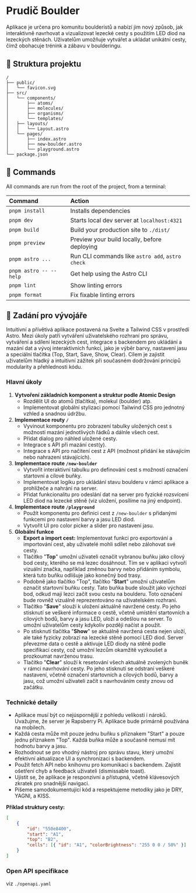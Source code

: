 # Prudič Boulder

Aplikace je určena pro komunitu boulderistů a nabízí jim nový způsob, jak interaktivně navrhovat a vizualizovat lezecké cesty s použitím LED diod na lezeckých stěnách. Uživatelům umožňuje vytvářet a ukládat unikátní cesty, čímž obohacuje trénink a zábavu v boulderingu.

## 🚀 Struktura projektu

```text
/
├── public/
│   └── favicon.svg
├── src/
│   └── components/
│       ├── atoms/
│       ├── molecules/
│       ├── organisms/
│       └── templates/
│   ├── layouts/
│   │   └── Layout.astro
│   └── pages/
│       ├── index.astro
│       ├── new-boulder.astro
│       └── playground.astro
└── package.json
```

## 🧞 Commands

All commands are run from the root of the project, from a terminal:

| Command                | Action                                           |
| :--------------------- | :----------------------------------------------- |
| `pnpm install`         | Installs dependencies                            |
| `pnpm dev`             | Starts local dev server at `localhost:4321`      |
| `pnpm build`           | Build your production site to `./dist/`          |
| `pnpm preview`         | Preview your build locally, before deploying     |
| `pnpm astro ...`       | Run CLI commands like `astro add`, `astro check` |
| `pnpm astro -- --help` | Get help using the Astro CLI                     |
| `pnpm lint`            | Show linting errors                              |
| `pnpm format`          | Fix fixable linting errors                       |

## 👀 Zadání pro vývojáře

Intuitivní a přívětivá aplikace postavená na Svelte a Tailwind CSS v prostředí Astro. Mezi úkoly patří vytváření uživatelského rozhraní pro správu, vytváření a sdílení lezeckých cest, integrace s backendem pro ukládání a mazání dat a vývoj interaktivních funkcí, jako je výběr barvy, nastavení jasu a speciální tlačítka (Top, Start, Save, Show, Clear). Cílem je zajistit uživatelům hladký a intuitivní zážitek při současném dodržování principů modularity a přehlednosti kódu.

### Hlavní úkoly

1. **Vytvoření základních komponent a struktur podle Atomic Design**
   - Rozdělit UI do atomů (tlačítka), molekul (boulder) atp.
   - Implementovat globální stylizaci pomocí Tailwind CSS pro jednotný vzhled a snadnou údržbu.
2. **Implementace routy `/`**
   - Vyvinout komponentu pro zobrazení tabulky uložených cest s možností mazání jednotlivých řádků a dálnle všech cest.
   - Přidat dialog pro náhled uložené cesty.
   - Integrace s API při mazání cest(y).
   - Integrace s API pro načitení cest z API (možnost přidání ke stávajícím nebo nahrazení stávajících).
3. **Implementace route `/new-boulder`**
   - Vytvořit interaktivní tabulku pro definování cest s možností označení startovní a cílové buňky.
   - Implementovat logiku pro ukládání stavu boulderu v rámci aplikace a prohlížeče a nahrání na server.
   - Přidat funkcionalitu pro odeslání dat na server pro fyzické rozsvícení LED diod na lezecké stěně (viz uložení, posílíme na jiný endpoint).
4. **Implementace route `/playground`**
   - Použít komponentu pro definici cest z `/new-boulder` s přidanými funkcemi pro nastavení barvy a jasu LED diod.
   - Vytvořit UI pro color picker a slider pro nastavení jasu.
5. **Globální funkce**
   - **Export a import cest:** Implementovat funkci pro exportování a importování cest, aby uživatelé mohli sdílet nebo zálohovat své cesty.
   - Tlačítko "**Top**" umožní uživateli označit vybranou buňku jako cílový bod cesty, kterého se má lezec dosáhnout. Tím se v aplikaci vytvoří vizuální značka, například změnou barvy nebo přidáním symbolu, která tuto buňku odlišuje jako konečný bod trasy.
   - Podobně jako tlačítko "Top", tlačítko "**Start**" umožní uživatelům označit startovní buňku cesty. Tato buňka bude sloužit jako výchozí bod, odkud mají lezci začít svou cestu na boulderu. Toto označení bude rovněž vizuálně reprezentováno na uživatelském rozhraní.
   - Tlačítko "**Save**" slouží k uložení aktuálně navržené cesty. Po jeho stisknutí se veškeré informace o cestě, včetně umístění startovních a cílových bodů, barvy a jasu LED, uloží a odešlou na server. To umožní uživatelům cesty kdykoliv později načíst a použít.
   - Po stisknutí tlačítka "**Show**" se aktuálně navržená cesta nejen uloží, ale také fyzicky zobrazí na lezecké stěně pomocí LED diod. Server převezme data o cestě a aktivuje LED diody na stěně podle specifikací cesty, což umožní lezcům okamžitě vyzkoušet a prozkoumat navrženou trasu.
   - Tlačítko "**Clear**" slouží k resetování všech aktuálně zvolených buněk v rámci navrhování cesty. Po jeho stisknutí se odstraní veškeré nastavení, včetně označení startovních a cílových bodů, barvy a jasu, což umožní uživateli začít s navrhováním cesty znovu od začátku.

### Technické detaily

- Aplikace musí být co nejúspornější z pohledu velikosti i nároků. Uvažujme, že server je Rapsberry Pi. Aplikace bude primárně používána na mobilech.
- Každá cesta může mít pouze jednu buňku s příznakem "Start" a pouze jednu příznakem "Top". Každá buňka může a současně nemusí mít hodnotu barvy a jasu.
- Rozhodnout se pro vhodný nástroj pro správu stavu, který umožní efektivní aktualizace UI a synchronizaci s backendem.
- Použít fetch API nebo knihovnu pro komunikaci s backendem. Zajistit ošetření chyb a feedback uživateli (dismissable toast).
- Ujistit se, že aplikace je responzivní a přístupná, včetně klávesových zkratek pro snadnější navigaci.
- Píšeme samodokumentující kód a respektujeme metodiky jako je DRY, YAGNI, a KISS.

**Příklad struktury cesty:**

```json
[
	{
		"id": "550e8400",
		"start": "A1",
		"top": "B2",
		"cells": [{ "id": "A1", "colorBrightness": "255 0 0 / 50%" }]
	}
]
```

### Open API specifikace

viz `./openapi.yaml`
